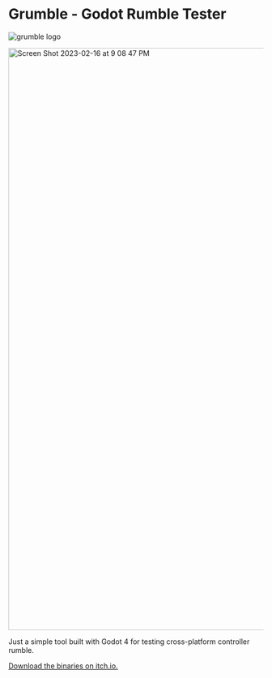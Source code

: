 # Grumble - Godot Rumble Tester

![grumble logo](https://user-images.githubusercontent.com/928367/219537652-64a9a637-f6d6-4c59-af6a-880c001b489d.png)

<img width="1150" alt="Screen Shot 2023-02-16 at 9 08 47 PM" src="https://user-images.githubusercontent.com/928367/219531448-e5a6b725-1de8-46ad-b0d9-fd003949343b.png">

Just a simple tool built with Godot 4 for testing cross-platform controller rumble.

[Download the binaries on itch.io.](https://brettchalupa.itch.io/grumble)
